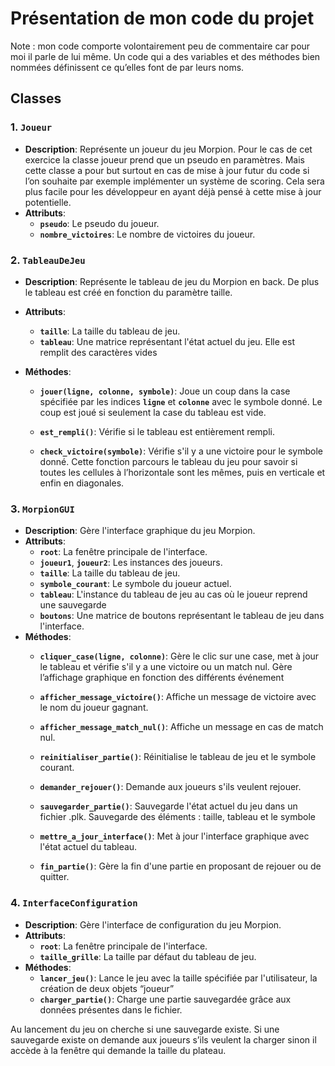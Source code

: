 # Présentation de mon code du projet

Note : mon code comporte volontairement peu de commentaire car pour moi il parle de lui même. Un code qui a des variables et des méthodes bien nommées définissent ce qu’elles font de par leurs noms.

## **Classes**

### **1. `Joueur`**

- **Description**: Représente un joueur du jeu Morpion. Pour le cas de cet exercice la classe joueur prend que un pseudo en paramètres. Mais cette classe a pour but surtout en cas de mise à jour futur du code si l’on souhaite par exemple implémenter un système de scoring. Cela sera plus facile pour les développeur en ayant déjà pensé à cette mise à jour potentielle.
- **Attributs**:
    - **`pseudo`**: Le pseudo du joueur.
    - **`nombre_victoires`**: Le nombre de victoires du joueur.

### **2. `TableauDeJeu`**

- **Description**: Représente le tableau de jeu du Morpion en back. De plus le tableau est créé en fonction du paramètre taille.

- **Attributs**:
    - **`taille`**: La taille du tableau de jeu.
    - **`tableau`**: Une matrice représentant l'état actuel du jeu. Elle est remplit des caractères vides
- **Méthodes**:
    - **`jouer(ligne, colonne, symbole)`**: Joue un coup dans la case spécifiée par les indices **`ligne`** et **`colonne`** avec le symbole donné. Le coup est joué si seulement la case du tableau est vide.

    
    - **`est_rempli()`**: Vérifie si le tableau est entièrement rempli.

        
    - **`check_victoire(symbole)`**: Vérifie s'il y a une victoire pour le symbole donné. Cette fonction parcours le tableau du jeu pour savoir si toutes les cellules à l’horizontale sont les mêmes, puis en verticale et enfin en diagonales.
        
        

### **3. `MorpionGUI`**

- **Description**: Gère l'interface graphique du jeu Morpion.
- **Attributs**:
    - **`root`**: La fenêtre principale de l'interface.
    - **`joueur1`**, **`joueur2`**: Les instances des joueurs.
    - **`taille`**: La taille du tableau de jeu.
    - **`symbole_courant`**: Le symbole du joueur actuel.
    - **`tableau`**: L'instance du tableau de jeu au cas où le joueur reprend une sauvegarde
    - **`boutons`**: Une matrice de boutons représentant le tableau de jeu dans l'interface.
- **Méthodes**:
    - **`cliquer_case(ligne, colonne)`**: Gère le clic sur une case, met à jour le tableau et vérifie s'il y a une victoire ou un match nul. Gère l’affichage graphique en fonction des différents événement
    
    - **`afficher_message_victoire()`**: Affiche un message de victoire avec le nom du joueur gagnant.
    - **`afficher_message_match_nul()`**: Affiche un message en cas de match nul.
    - **`reinitialiser_partie()`**: Réinitialise le tableau de jeu et le symbole courant.
    - **`demander_rejouer()`**: Demande aux joueurs s'ils veulent rejouer.
    - **`sauvegarder_partie()`**: Sauvegarde l'état actuel du jeu dans un fichier .plk. Sauvegarde des éléments : taille, tableau et le symbole
    
    - **`mettre_a_jour_interface()`**: Met à jour l'interface graphique avec l'état actuel du tableau.
    - **`fin_partie()`**: Gère la fin d'une partie en proposant de rejouer ou de quitter.

### **4. `InterfaceConfiguration`**

- **Description**: Gère l'interface de configuration du jeu Morpion.
- **Attributs**:
    - **`root`**: La fenêtre principale de l'interface.
    - **`taille_grille`**: La taille par défaut du tableau de jeu.
- **Méthodes**:
    - **`lancer_jeu()`**: Lance le jeu avec la taille spécifiée par l'utilisateur, la création de deux objets “joueur”
    - **`charger_partie()`**: Charge une partie sauvegardée grâce aux données présentes dans le fichier.
    

Au lancement du jeu on cherche si une sauvegarde existe. Si une sauvegarde existe on demande aux joueurs s’ils veulent la charger sinon il accède à la fenêtre qui demande la taille du plateau.
